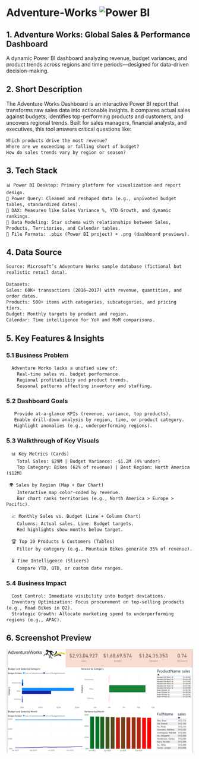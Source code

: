 # Adventure-Works   ![Power BI](https://img.shields.io/badge/Power%20BI-Data%20Viz-yellow?logo=powerbi)

## 1. Adventure Works: Global Sales & Performance Dashboard
A dynamic Power BI dashboard analyzing revenue, budget variances, and product trends across regions and time periods—designed for data-driven decision-making.

## 2. Short Description
The Adventure Works Dashboard is an interactive Power BI report that transforms raw sales data into actionable insights. It compares actual sales against budgets, identifies top-performing products and customers, and uncovers regional trends. Built for sales managers, financial analysts, and executives, this tool answers critical questions like:

    Which products drive the most revenue?
    Where are we exceeding or falling short of budget?
    How do sales trends vary by region or season?

## 3. Tech Stack
    📊 Power BI Desktop: Primary platform for visualization and report design.
    🔧 Power Query: Cleaned and reshaped data (e.g., unpivoted budget tables, standardized dates).
    🧮 DAX: Measures like Sales Variance %, YTD Growth, and dynamic rankings.
    🔗 Data Modeling: Star schema with relationships between Sales, Products, Territories, and Calendar tables.
    📁 File Formats: .pbix (Power BI project) + .png (dashboard previews).

## 4. Data Source
    Source: Microsoft’s Adventure Works sample database (fictional but realistic retail data).
  
    Datasets:
    Sales: 60K+ transactions (2016–2017) with revenue, quantities, and order dates.
    Products: 500+ items with categories, subcategories, and pricing tiers.
    Budget: Monthly targets by product and region.
    Calendar: Time intelligence for YoY and MoM comparisons.

## 5. Key Features & Insights

   ### 5.1 Business Problem
      Adventure Works lacks a unified view of:
        Real-time sales vs. budget performance.
        Regional profitability and product trends.
        Seasonal patterns affecting inventory and staffing.
        
   ### 5.2 Dashboard Goals
       Provide at-a-glance KPIs (revenue, variance, top products).
       Enable drill-down analysis by region, time, or product category.
       Highlight anomalies (e.g., underperforming regions).
        
   ### 5.3 Walkthrough of Key Visuals
      📊 Key Metrics (Cards)
        Total Sales: $29M | Budget Variance: -$1.2M (4% under)
        Top Category: Bikes (62% of revenue) | Best Region: North America ($12M)
        
     🌍 Sales by Region (Map + Bar Chart)
        Interactive map color-coded by revenue.
        Bar chart ranks territories (e.g., North America > Europe > Pacific).
        
      📈 Monthly Sales vs. Budget (Line + Column Chart)
        Columns: Actual sales. Line: Budget targets.
        Red highlights show months below target.
        
      🏆 Top 10 Products & Customers (Tables)
        Filter by category (e.g., Mountain Bikes generate 35% of revenue).
        
      ⏳ Time Intelligence (Slicers)
        Compare YTD, QTD, or custom date ranges.
        
   ### 5.4 Business Impact
      Cost Control: Immediate visibility into budget deviations.
      Inventory Optimization: Focus procurement on top-selling products (e.g., Road Bikes in Q2).
      Strategic Growth: Allocate marketing spend to underperforming regions (e.g., APAC).

## 6. Screenshot Preview

![Dashboard Preview](https://github.com/nitikad58/Adventure-Works/blob/607faeb91d0bd9895c6f1892e079403d9dd08758/Screenshot%20of%20Adventure%20Works.png)
